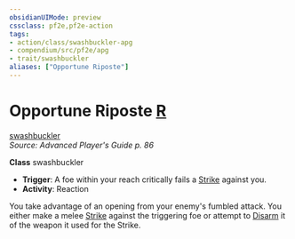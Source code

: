 ```yaml
---
obsidianUIMode: preview
cssclass: pf2e,pf2e-action
tags:
- action/class/swashbuckler-apg
- compendium/src/pf2e/apg
- trait/swashbuckler
aliases: ["Opportune Riposte"]
---
```

# Opportune Riposte [R](chapter-9-playing-the-game.md#Actions "Reaction")
[swashbuckler](Reference/Rules/Traits/swashbuckler-apg.md "Swashbuckler Class Trait")  
*Source: Advanced Player's Guide p. 86*  

**Class** swashbuckler
- **Trigger**: A foe within your reach critically fails a [Strike](strike.md) against you.
- **Activity**: Reaction

You take advantage of an opening from your enemy's fumbled attack. You either make a melee [Strike](strike.md) against the triggering foe or attempt to [Disarm](Reference/Rules/Actions/disarm.md) it of the weapon it used for the Strike.